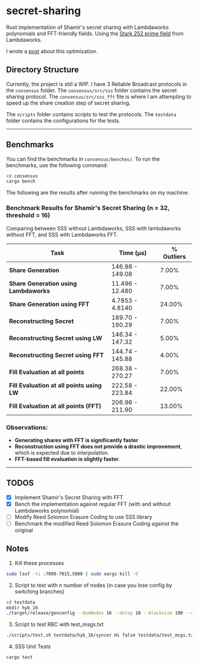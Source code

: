 # secret-sharing


Rust implementation of Shamir's secret sharing with Lambdaworks polynomials and FFT-friendly fields. Using the [Stark 252 prime field](https://github.com/lambdaclass/lambdaworks/blob/main/math/src/field/fields/fft_friendly/stark_252_prime_field.rs) from Lambdaworks. 

I wrote a [post](https://www.sohamjog.com/blog/shamir) about this optimization.

## Directory Structure


Currently, the project is still a WIP. I have 3 Reliable Broadcast protocols in the `consensus` folder. The `consensus/src/sss` folder contains the secret sharing protocol. The `consensus/src/sss_fft` file is where I am attempting to speed up the share creation step of secret sharing. 

The `scripts` folder contains scripts to test the protocols. The `testdata` folder contains the configurations for the tests.

---

## Benchmarks

You can find the benchmarks in `consensus/benches/`. To run the benchmarks, use the following command:

```bash
cd consensus
cargo bench
```

The following are the results after running the benchmarks on my machine:

### Benchmark Results for Shamir's Secret Sharing (n = 32, threshold = 16)

Comparing between SSS without Lambdaworks, SSS with lambdaworks without FFT, and SSS with Lambdaworks FFT.

| Task                                   | Time (µs)           | % Outliers |
|----------------------------------------|---------------------|------------|
| **Share Generation**                  | 146.98 - 149.08    | 7.00%      |
| **Share Generation using Lambdaworks**| 11.496 - 12.480    | 7.00%      |
| **Share Generation using FFT**        | 4.7853 - 4.8140    | 24.00%     |
| **Reconstructing Secret**              | 189.70 - 190.29    | 7.00%      |
| **Reconstructing Secret using LW**     | 146.34 - 147.32    | 5.00%      |
| **Reconstructing Secret using FFT**    | 144.74 - 145.88    | 4.00%      |
| **Fill Evaluation at all points**      | 268.38 - 270.27    | 7.00%      |
| **Fill Evaluation at all points using LW**  | 222.58 - 223.84    | 22.00%     |
| **Fill Evaluation at all points (FFT)**| 206.96 - 211.90    | 13.00%     |

### Observations:
- **Generating shares with FFT is significantly faster** 
- **Reconstruction using FFT does not provide a drastic improvement**, which is expected due to interpolation.
- **FFT-based fill evaluation is slightly faster**.

---

## TODOS

- [x] Implement Shamir's Secret Sharing with FFT
- [x] Bench the implementation against regular FFT (with and without Lambdaworks polynomial)
- [ ] Modify Reed Solomon Erasure Coding to use SSS library
- [ ] Benchmark the modified Reed Solomon Erasure Coding against the original 

## Notes
1. Kill these processes
```bash
sudo lsof -ti :7000-7015,5000 | sudo xargs kill -9
```

2. Script to test with n number of nodes (in case you lose config by switching branches)
```bash
cd testdata
mkdir hyb_16
./target/release/genconfig --NumNodes 16 --delay 10 --blocksize 100 --client_base_port 7000 --target testdata/hyb_16/ --payload 100 --out_type json --base_port 9000 --client_run_port 4000 --local true
```

3. Script to test RBC with test_msgs.txt

```bash
./scripts/test.sh testdata/hyb_16/syncer Hi false testdata/test_msgs.txt
```

4. SSS Unit Tests

```bash
cargo test
```

